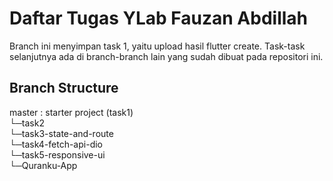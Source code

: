 # Daftar Tugas YLab Fauzan Abdillah

Branch ini menyimpan task 1, yaitu upload hasil
flutter create. Task-task selanjutnya ada
di branch-branch lain yang sudah dibuat pada repositori ini.

## Branch Structure
master : starter project (task1)\
└─task2\
└─task3-state-and-route\
└─task4-fetch-api-dio\
└─task5-responsive-ui\
└─Quranku-App

